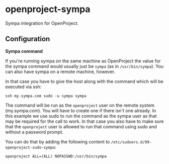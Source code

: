# openproject-sympa

Sympa integration for OpenProject.

## Configuration

**Sympa command**

If you're running sympa on the same machine as OpenProject the value for the sympa command
would usually just be `sympa` (as in `/usr/bin/sympa`). You can also have sympa on a remote
machine, however.

In that case you have to give the host along with the command which will be executed via ssh:

`ssh my.sympa.com sudo -u sympa sympa`

The command will be run as the `openproject` user on the remote system (my.sympa.com).
You will have to create one if there isn't one already.
In this example we use sudo to run the command as the sympa user as that may be required for the
call to work. In that case you also have to make sure that the `openproject` user is allowed to run
that command using sudo and without a password prompt.

You can do that by adding the following content to `/etc/sudoers.d/99-openproject-sudo-sympa`:

```
openproject ALL=(ALL) NOPASSWD:/usr/bin/sympa
```
